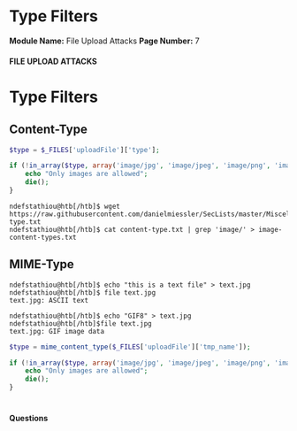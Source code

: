 <!--
 // Platform: Academy
// URL: https://academy.hackthebox.com/module/136/section/1290
// Platform Version: V1
// Module ID: 136
// Module Name: File Upload Attacks
// Module Difficulty: Medium
// Section ID: 1290
// Section Title: Type Filters
// Page Title: Hack The Box - Academy
// Page Number: 7
-->

# Type Filters

**Module Name:** File Upload Attacks **Page Number:** 7

#### 

#### FILE UPLOAD ATTACKS

# Type Filters

## Content-Type

``` php
$type = $_FILES['uploadFile']['type'];

if (!in_array($type, array('image/jpg', 'image/jpeg', 'image/png', 'image/gif'))) {
    echo "Only images are allowed";
    die();
}
```

``` shell-session
ndefstathiou@htb[/htb]$ wget https://raw.githubusercontent.com/danielmiessler/SecLists/master/Miscellaneous/web/content-type.txt
ndefstathiou@htb[/htb]$ cat content-type.txt | grep 'image/' > image-content-types.txt
```

## MIME-Type

``` shell-session
ndefstathiou@htb[/htb]$ echo "this is a text file" > text.jpg 
ndefstathiou@htb[/htb]$ file text.jpg 
text.jpg: ASCII text
```

``` shell-session
ndefstathiou@htb[/htb]$ echo "GIF8" > text.jpg 
ndefstathiou@htb[/htb]$file text.jpg
text.jpg: GIF image data
```

``` php
$type = mime_content_type($_FILES['uploadFile']['tmp_name']);

if (!in_array($type, array('image/jpg', 'image/jpeg', 'image/png', 'image/gif'))) {
    echo "Only images are allowed";
    die();
}
```

# 

# 

#### Questions

####